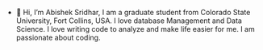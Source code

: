 - 👋 Hi, I’m Abishek Sridhar, I am a graduate student from Colorado State University, Fort Collins, USA. I love database Management and Data Science. I love writing code to analyze and make life easier for me. I am passionate about coding.  

<!---
Abishek3896/Abishek3896 is a ✨ special ✨ repository because its `README.md` (this file) appears on your GitHub profile.
You can click the Preview link to take a look at your changes.
--->
